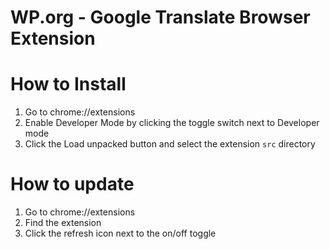 WP.org - Google Translate Browser Extension
===

# How to Install

1. Go to chrome://extensions
1. Enable Developer Mode by clicking the toggle switch next to Developer mode
1. Click the Load unpacked button and select the extension `src` directory

# How to update

1. Go to chrome://extensions
1. Find the extension
1. Click the refresh icon next to the on/off toggle
